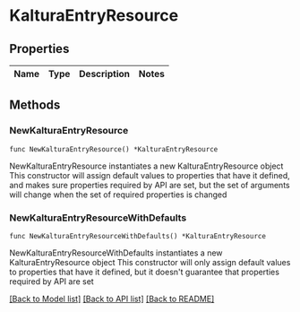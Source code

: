 # KalturaEntryResource

## Properties

Name | Type | Description | Notes
------------ | ------------- | ------------- | -------------

## Methods

### NewKalturaEntryResource

`func NewKalturaEntryResource() *KalturaEntryResource`

NewKalturaEntryResource instantiates a new KalturaEntryResource object
This constructor will assign default values to properties that have it defined,
and makes sure properties required by API are set, but the set of arguments
will change when the set of required properties is changed

### NewKalturaEntryResourceWithDefaults

`func NewKalturaEntryResourceWithDefaults() *KalturaEntryResource`

NewKalturaEntryResourceWithDefaults instantiates a new KalturaEntryResource object
This constructor will only assign default values to properties that have it defined,
but it doesn't guarantee that properties required by API are set


[[Back to Model list]](../README.md#documentation-for-models) [[Back to API list]](../README.md#documentation-for-api-endpoints) [[Back to README]](../README.md)


